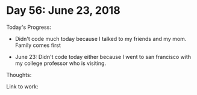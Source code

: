 # Day 56: June 23, 2018

Today's Progress: 
- Didn't code much today because I talked to my friends and my mom. Family comes first

- June 23: Didn't code today either because I went to san francisco with my college professor who is visiting.

Thoughts: 

Link to work: 